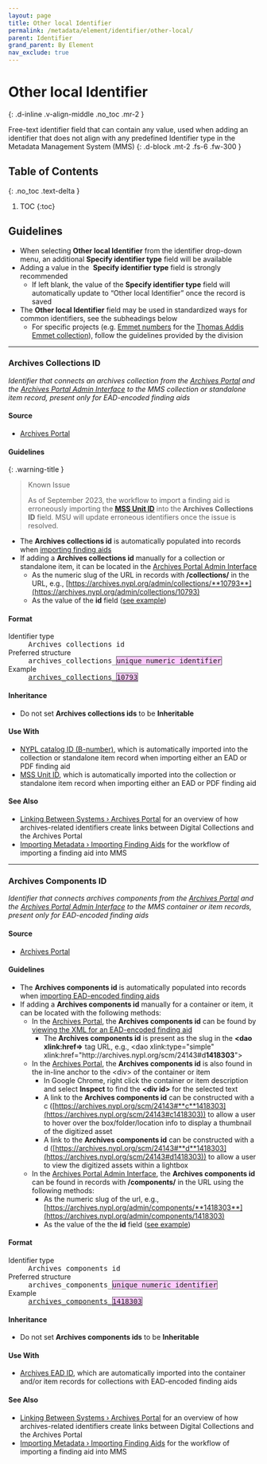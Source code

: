 ```yaml
---
layout: page
title: Other local Identifier
permalink: /metadata/element/identifier/other-local/
parent: Identifier
grand_parent: By Element
nav_exclude: true
---
```


# Other local Identifier
{: .d-inline .v-align-middle .no_toc .mr-2 }

Free-text identifier field that can contain any value, used when adding an identifier that does not align with any predefined Identifier type in the Metadata Management System (MMS)
{: .d-block .mt-2 .fs-6 .fw-300 }

## Table of Contents
{: .no_toc .text-delta }

1. TOC
{:toc}

## Guidelines
- When selecting **Other local Identifier** from the identifier drop-down menu, an additional **Specify identifier type** field will be available
- Adding a value in the  **Specify identifier type** field is strongly recommended
    - If left blank, the value of the **Specify identifier type** field will automatically update to “Other local Identifier” once the record is saved
- The **Other local Identifier** field may be used in standardized ways for common identifiers, see the subheadings below
    - For specific projects (e.g. [Emmet numbers](https://metadata.nypl.org/items/6072588?section=desc_md#:~:text=Other%20local%20Identifier%20\(Emmet%20number\)%3A%20EM.%207337) for the [Thomas Addis Emmet collection](https://metadata.nypl.org/collection/75813)), follow the guidelines provided by the division 

---

### Archives Collections ID
_Identifier that connects an archives collection from the [Archives Portal](/metadata-documentation/resources/glossary/#archives-portal) and the [Archives Portal Admin Interface](/metadata-documentation/resources/glossary/#archives-portal-admin-interface) to the MMS collection or standalone item record, present only for EAD-encoded finding aids_

#### Source
- [Archives Portal](/metadata-documentation/resources/glossary/#archives-portal)

#### Guidelines

{: .warning-title }
> Known Issue
>
> As of September 2023, the workflow to import a finding aid is erroneously importing the [**MSS Unit ID**](/metadata-documentation/metadata/element/identifier/mss-unit/) into the **Archives Collections ID** field. MSU will update erroneous identifiers once the issue is resolved.

- The **Archives collections id** is automatically populated into records when [importing finding aids](/metadata-documentation/workflows/import/#importing-finding-aids)
- If adding a **Archives collections id** manually for a collection or standalone item, it can be located in the [Archives Portal Admin Interface](/metadata-documentation/resources/glossary/#archives-portal-admin-interface)
    - As the numeric slug of the URL in records with **/collections/** in the URL, e.g., [https://archives.nypl.org/admin/collections/**10793**](https://archives.nypl.org/admin/collections/10793)
    - As the value of the **id** field ([see example](https://archives.nypl.org/admin/collections/10793#:~:text=id,10793))

#### Format

<dl>
<dt>Identifier type</dt>
<dd><tt>Archives collections id</tt></dd>
<dt>Preferred structure</dt>
<dd><tt>archives_collections_<span style="background: #ffccff; border: 1px solid #5c5962;">unique numeric identifier</span></tt></dd>
<dt>Example</dt>
<dd><a href="https://metadata.nypl.org/collection/59637?section=desc_md#:~:text=Other%20local%20Identifier%20(Archives%20collections%20id)%3A%20archives_collections_24143"><tt>archives_collections_<span style="background: #ffccff; border: 1px solid #5c5962;">10793</span></tt></a></dd>
</dl>

#### Inheritance
- Do not set **Archives collections ids** to be **Inheritable**

#### Use With
- [NYPL catalog ID (B-number)](/metadata-documentation/metadata/element/identifier/bnumber/), which is automatically imported into the collection or standalone item record when importing either an EAD or PDF finding aid
- [MSS Unit ID](/metadata-documentation/metadata/element/identifier/mss-unit/), which is automatically imported into the collection or standalone item record when importing either an EAD or PDF finding aid

#### See Also
- [Linking Between Systems › Archives Portal](/metadata-documentation/workflows/linking/#archives-portal) for an overview of how archives-related identifiers create links between Digital Collections and the Archives Portal
- [Importing Metadata › Importing Finding Aids](/metadata-documentation/workflows/import/#importing-finding-aids) for the workflow of importing a finding aid into MMS

---

### Archives Components ID
_Identifier that connects archives components from the [Archives Portal](/metadata-documentation/resources/glossary/#archives-portal) and the [Archives Portal Admin Interface](/metadata-documentation/resources/glossary/#archives-portal-admin-interface) to the MMS container or item records, present only for EAD-encoded finding aids_

#### Source

- [Archives Portal](/metadata-documentation/resources/glossary/#archives-portal)


#### Guidelines

- The **Archives components id** is automatically populated into records when [importing EAD-encoded finding aids](/metadata-documentation/workflows/import/#importing-finding-aids)
- If adding a **Archives components id** manually for a container or item, it can be located with the following methods:
    - In the [Archives Portal](/metadata-documentation/resources/glossary/#archives-portal), the **Archives components id** can be found by [viewing the XML for an EAD-encoded finding aid](/metadata-documentation/resources/tips-tricks/#view-xml-in-archives-portal)
        - The **Archives components id** is present as the slug in the **\<dao xlink:href=>** tag URL, e.g., \<dao xlink:type="simple" xlink:href="http\://archives.nypl.org/scm/24143#d**1418303**">
    - In the [Archives Portal](/metadata-documentation/resources/glossary/#archives-portal), the **Archives components id** is also found in the in-line anchor to the \<div> of the container or item
        - In Google Chrome, right click the container or item description and select **Inspect** to find the **\<div id>** for the selected text
        - A link to the **Archives components id** can be constructed with a c ([https://archives.nypl.org/scm/24143#**c**1418303](https://archives.nypl.org/scm/24143#c1418303)) to allow a user to hover over the box/folder/location info to display a thumbnail of the digitized asset
        - A link to the **Archives components id** can be constructed with a d ([https://archives.nypl.org/scm/24143#**d**1418303](https://archives.nypl.org/scm/24143#d1418303)) to allow a user to view the digitized assets within a lightbox
    - In the [Archives Portal Admin Interface](/metadata-documentation/resources/glossary/#archives-portal-admin-interface), the **Archives components id** can be found in records with **/components/** in the URL using the following methods:
        - As the numeric slug of the url, e.g., [https://archives.nypl.org/admin/components/**1418303**](https://archives.nypl.org/admin/components/1418303)
        - As the value of the the **id** field ([see example](https://archives.nypl.org/admin/components/1418303#:~:text=id,1418303))

#### Format

<dl>
<dt>Identifier type</dt>
<dd><tt>Archives components id</tt></dd>
<dt>Preferred structure</dt>
<dd><tt>archives_components_<span style="background: #ffccff; border: 1px solid #5c5962;">unique numeric identifier</span></tt></dd>
<dt>Example</dt>
<dd><a href="https://metadata.nypl.org/items/5342251?section=desc_md#:~:text=Other%20local%20Identifier%20(Archives%20components%20id)%3A%20archives_components_1418303"><tt>archives_components_<span style="background: #ffccff; border: 1px solid #5c5962;">1418303</span></tt></a></dd>
</dl>

#### Inheritance
- Do not set **Archives components ids** to be **Inheritable**

#### Use With
- [Archives EAD ID](/metadata-documentation/metadata/element/identifier/archives-ead/), which are automatically imported into the container and/or item records for collections with EAD-encoded finding aids 

#### See Also
- [Linking Between Systems › Archives Portal](/metadata-documentation/workflows/linking/#archives-portal) for an overview of how archives-related identifiers create links between Digital Collections and the Archives Portal
- [Importing Metadata › Importing Finding Aids](/metadata-documentation/workflows/import/#importing-finding-aids) for the workflow of importing a finding aid into MMS